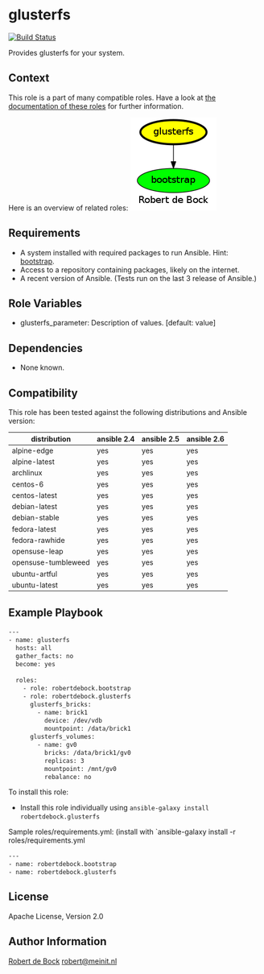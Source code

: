 glusterfs
=========

[![Build Status](https://travis-ci.org/robertdebock/ansible-role-glusterfs.svg?branch=master)](https://travis-ci.org/robertdebock/ansible-role-glusterfs)

Provides glusterfs for your system.

Context
--------
This role is a part of many compatible roles. Have a look at [the documentation of these roles](https://robertdebock.nl/) for further information.

Here is an overview of related roles:
![dependencies](https://raw.githubusercontent.com/robertdebock/drawings/artifacts/glusterfs.png "Dependency")

Requirements
------------

- A system installed with required packages to run Ansible. Hint: [bootstrap](https://galaxy.ansible.com/robertdebock/bootstrap).
- Access to a repository containing packages, likely on the internet.
- A recent version of Ansible. (Tests run on the last 3 release of Ansible.)

Role Variables
--------------

- glusterfs_parameter: Description of values. [default: value]

Dependencies
------------

- None known.

Compatibility
-------------

This role has been tested against the following distributions and Ansible version:

|distribution|ansible 2.4|ansible 2.5|ansible 2.6|
|------------|-----------|-----------|-----------|
|alpine-edge|yes|yes|yes|
|alpine-latest|yes|yes|yes|
|archlinux|yes|yes|yes|
|centos-6|yes|yes|yes|
|centos-latest|yes|yes|yes|
|debian-latest|yes|yes|yes|
|debian-stable|yes|yes|yes|
|fedora-latest|yes|yes|yes|
|fedora-rawhide|yes|yes|yes|
|opensuse-leap|yes|yes|yes|
|opensuse-tumbleweed|yes|yes|yes|
|ubuntu-artful|yes|yes|yes|
|ubuntu-latest|yes|yes|yes|

Example Playbook
----------------

```
---
- name: glusterfs
  hosts: all
  gather_facts: no
  become: yes

  roles:
    - role: robertdebock.bootstrap
    - role: robertdebock.glusterfs
      glusterfs_bricks:
        - name: brick1
          device: /dev/vdb
          mountpoint: /data/brick1
      glusterfs_volumes:
        - name: gv0
          bricks: /data/brick1/gv0
          replicas: 3
          mountpoint: /mnt/gv0
          rebalance: no
```

To install this role:
- Install this role individually using `ansible-galaxy install robertdebock.glusterfs`

Sample roles/requirements.yml: (install with `ansible-galaxy install -r roles/requirements.yml
```
---
- name: robertdebock.bootstrap
- name: robertdebock.glusterfs
```

License
-------

Apache License, Version 2.0

Author Information
------------------

[Robert de Bock](https://robertdebock.nl/) <robert@meinit.nl>
